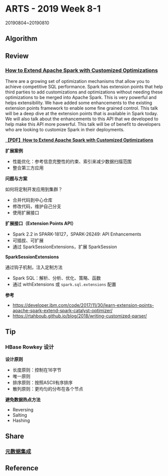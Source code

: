 # ARTS - 2019 Week 8-1

20190804~20190810

## Algorithm

## Review

### [How to Extend Apache Spark with Customized Optimizations](https://databricks.com/session/how-to-extend-apache-spark-with-customized-optimizations)

There are a growing set of optimization mechanisms that allow you to achieve competitive SQL performance. Spark has extension points that help third parties to add customizations and optimizations without needing these optimizations to be merged into Apache Spark. This is very powerful and helps extensibility. We have added some enhancements to the existing extension points framework to enable some fine grained control. This talk will be a deep dive at the extension points that is available in Spark today. We will also talk about the enhancements to this API that we developed to help make this API more powerful. This talk will be of benefit to developers who are looking to customize Spark in their deployments.

**[【PDF】How to Extend Apache Spark with Customized Optimizations](../../asset/pdf/how-to-extend-apache-spark-with-customized-optimizations.pdf)**

**扩展案例**

- 性能优化：参考信息完整性的约束、索引来减少数据扫描范围
- 整合第三方应用

**问题与方案**

如何将定制开发应用到集群？

- 合并代码到中心仓库
- 修改代码，维护自己分支
- 使用扩展接口

**扩展接口（Extension Points API）**

- Spark 2.2 in SPARK-18127，SPARK-26249: API Enhancements
- 可插拔、可扩展
- 通过 SparkSessionExtensions，扩展 SparkSession

**SparkSessionExtensions**

通过钩子机制，注入定制方法

- Spark SQL：解析、分析、优化、策略、函数
- 通过 withExtensions 或 `spark.sql.extensions` 配置

**参考**

- https://developer.ibm.com/code/2017/11/30/learn-extension-points-apache-spark-extend-spark-catalyst-optimizer/
- https://rtahboub.github.io/blog/2018/writing-customized-parser/

## Tip

### HBase Rowkey 设计

**设计原则**

- 长度原则：控制在16字节
- 唯一原则
- 排序原则：按照ASCII有序排序
- 散列原则：更均匀的分布在各个节点

**避免数据热点方法**

- Reversing
- Salting
- Hashing

## Share

### [元数据集成](../../share/2019/metadata-integration.md)

## Reference
